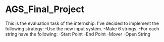 # AGS_Final_Project
This is the evaluation task of the internship.
I've decided to implement the following strategy:
    -Use the new input system.
    -Make 6 strings.
    -For each string have the following:
        -Start Point
        -End Point
        -Mover
        -Open String